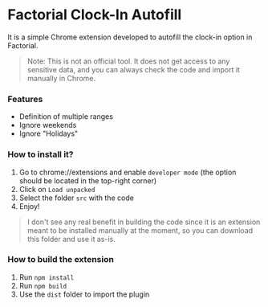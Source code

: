 # Factorial Clock-In Autofill

It is a simple Chrome extension developed to autofill the clock-in option in Factorial.

> Note: This is not an official tool. It does not get access to any sensitive data, and you can always check the code and import it manually in Chrome.

### Features

- Definition of multiple ranges
- Ignore weekends
- Ignore "Holidays"

### How to install it?

1. Go to chrome://extensions and enable `developer mode` (the option should be located in the top-right corner)
2. Click on `Load unpacked`
3. Select the folder `src` with the code
4. Enjoy!

> I don't see any real benefit in building the code since it is an extension meant to be installed manually at the moment, so you can download this folder and use it as-is.

### How to build the extension

1. Run `npm install`
2. Run `npm build`
3. Use the `dist` folder to import the plugin
